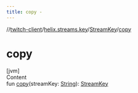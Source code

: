 ```yaml
---
title: copy -
---
```

//[twitch-client](../../index.md)/[helix.streams.key](../index.md)/[StreamKey](index.md)/[copy](copy.md)



# copy  
[jvm]  
Content  
fun [copy](copy.md)(streamKey: [String](https://kotlinlang.org/api/latest/jvm/stdlib/kotlin/-string/index.html)): [StreamKey](index.md)  



